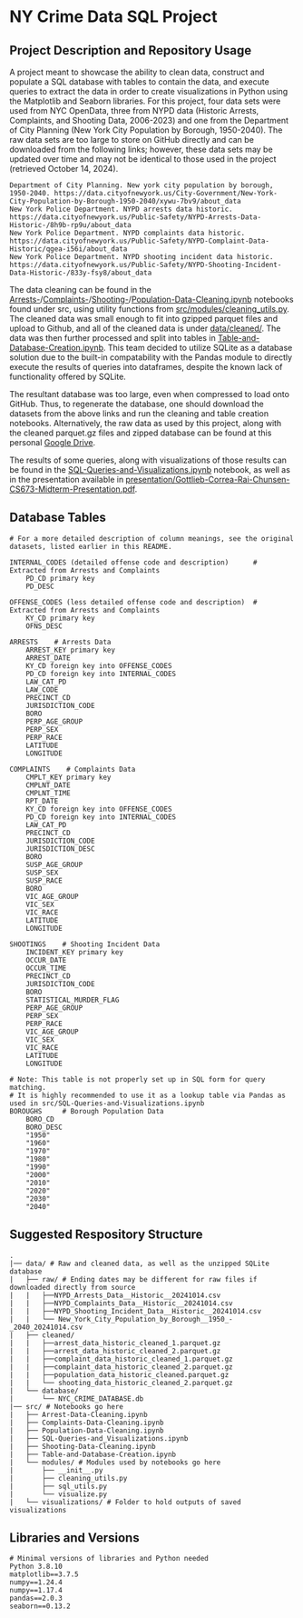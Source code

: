 # NY Crime Data SQL Project
## Project Description and Repository Usage
A project meant to showcase the ability to clean data, construct and populate a SQL database with tables to contain the data, and execute queries to extract the data in order to create visualizations in Python using the Matplotlib and Seaborn libraries. For this project, four data sets were used from NYC OpenData, three from NYPD data (Historic Arrests, Complaints, and Shooting Data, 2006-2023) and one from the Department of City Planning (New York City Population by Borough, 1950-2040). The raw data sets are too large to store on GitHub directly and can be downloaded from the following links; however, these data sets may be updated over time and may not be identical to those used in the project (retrieved October 14, 2024).

```
Department of City Planning. New york city population by borough, 1950-2040. https://data.cityofnewyork.us/City-Government/New-York-City-Population-by-Borough-1950-2040/xywu-7bv9/about_data
New York Police Department. NYPD arrests data historic. https://data.cityofnewyork.us/Public-Safety/NYPD-Arrests-Data-Historic-/8h9b-rp9u/about_data
New York Police Department. NYPD complaints data historic. https://data.cityofnewyork.us/Public-Safety/NYPD-Complaint-Data-Historic/qgea-i56i/about_data
New York Police Department. NYPD shooting incident data historic. https://data.cityofnewyork.us/Public-Safety/NYPD-Shooting-Incident-Data-Historic-/833y-fsy8/about_data
```

The data cleaning can be found in the [Arrests-](https://github.com/JoshuaGottlieb/Scalable-Databases-Midterm/blob/main/src/Arrest-Data-Cleaning.ipynb)/[Complaints-](https://github.com/JoshuaGottlieb/Scalable-Databases-Midterm/blob/main/src/Complaints-Data-Cleaning.ipynb)/[Shooting-](https://github.com/JoshuaGottlieb/Scalable-Databases-Midterm/blob/main/src/Shooting-Data-Cleaning.ipynb)/[Population-Data-Cleaning.ipynb](https://github.com/JoshuaGottlieb/Scalable-Databases-Midterm/blob/main/src/Population-Data-Cleaning.ipynb) notebooks found under src, using utility functions from [src/modules/cleaning_utils.py](https://github.com/JoshuaGottlieb/Scalable-Databases-Midterm/blob/main/src/modules/cleaning_utils.py). The cleaned data was small enough to fit into gzipped parquet files and upload to Github, and all of the cleaned data is under [data/cleaned/](https://github.com/JoshuaGottlieb/Scalable-Databases-Midterm/tree/main/data/cleaned). The data was then further processed and split into tables in [Table-and-Database-Creation.ipynb](https://github.com/JoshuaGottlieb/Scalable-Databases-Midterm/blob/main/src/Table-and-Database-Creation.ipynb). This team decided to utilize SQLite as a database solution due to the built-in compatability with the Pandas module to directly execute the results of queries into dataframes, despite the known lack of functionality offered by SQLite.

The resultant database was too large, even when compressed to load onto GitHub. Thus, to regenerate the database, one should download the datasets from the above links and run the cleaning and table creation notebooks. Alternatively, the raw data as used by this project, along with the cleaned parquet.gz files and zipped database can be found at this personal [Google Drive](https://drive.google.com/drive/folders/1dvpSTP7rCZfLwsFYCO6OoKacUBDg9MTV?usp=sharing).

The results of some queries, along with visualizations of those results can be found in the [SQL-Queries-and-Visualizations.ipynb](https://github.com/JoshuaGottlieb/Scalable-Databases-Midterm/blob/main/src/SQL-Queries-and-Visualizations.ipynb) notebook, as well as in the presentation available in [presentation/Gottlieb-Correa-Rai-Chunsen-CS673-Midterm-Presentation.pdf](https://github.com/JoshuaGottlieb/Scalable-Databases-Midterm/blob/main/presentation/Gottlieb-Correa-Rai-Chunsen-CS673-Midterm-Presentation.pdf).

## Database Tables
```
# For a more detailed description of column meanings, see the original datasets, listed earlier in this README.

INTERNAL_CODES (detailed offense code and description)      # Extracted from Arrests and Complaints
    PD_CD primary key
    PD_DESC

OFFENSE_CODES (less detailed offense code and description)  # Extracted from Arrests and Complaints
    KY_CD primary key
    OFNS_DESC

ARRESTS    # Arrests Data
    ARREST_KEY primary key
    ARREST_DATE
    KY_CD foreign key into OFFENSE_CODES
    PD_CD foreign key into INTERNAL_CODES
    LAW_CAT_PD
    LAW_CODE
    PRECINCT_CD
    JURISDICTION_CODE
    BORO
    PERP_AGE_GROUP
    PERP_SEX
    PERP_RACE
    LATITUDE
    LONGITUDE

COMPLAINTS    # Complaints Data
    CMPLT_KEY primary key
    CMPLNT_DATE
    CMPLNT_TIME
    RPT_DATE
    KY_CD foreign key into OFFENSE_CODES
    PD_CD foreign key into INTERNAL_CODES
    LAW_CAT_PD
    PRECINCT_CD
    JURISDICTION_CODE
    JURISDICTION_DESC
    BORO
    SUSP_AGE_GROUP
    SUSP_SEX
    SUSP_RACE
    BORO
    VIC_AGE_GROUP
    VIC_SEX
    VIC_RACE
    LATITUDE
    LONGITUDE

SHOOTINGS    # Shooting Incident Data
    INCIDENT_KEY primary key
    OCCUR_DATE
    OCCUR_TIME
    PRECINCT_CD
    JURISDICTION_CODE
    BORO
    STATISTICAL_MURDER_FLAG
    PERP_AGE_GROUP
    PERP_SEX
    PERP_RACE
    VIC_AGE_GROUP
    VIC_SEX
    VIC_RACE
    LATITUDE
    LONGITUDE

# Note: This table is not properly set up in SQL form for query matching.
# It is highly recommended to use it as a lookup table via Pandas as used in src/SQL-Queries-and-Visualizations.ipynb
BOROUGHS     # Borough Population Data
    BORO_CD
    BORO_DESC
    "1950"
    "1960"
    "1970"
    "1980"
    "1990"
    "2000"
    "2010"
    "2020"
    "2030"
    "2040"
```

## Suggested Respository Structure
```
.
|── data/ # Raw and cleaned data, as well as the unzipped SQLite database
|   ├── raw/ # Ending dates may be different for raw files if downloaded directly from source
|   |	├──NYPD_Arrests_Data__Historic__20241014.csv
|   |	├──NYPD_Complaints_Data__Historic__20241014.csv
|   |	├──NYPD_Shooting_Incident_Data__Historic__20241014.csv
|   |	└── New_York_City_Population_by_Borough__1950_-_2040_20241014.csv
|   ├── cleaned/
|   |	├──arrest_data_historic_cleaned_1.parquet.gz
|   |	├──arrest_data_historic_cleaned_2.parquet.gz
|   |	├──complaint_data_historic_cleaned_1.parquet.gz
|   |	├──complaint_data_historic_cleaned_2.parquet.gz
|   |	├──population_data_historic_cleaned.parquet.gz
|   |	└── shooting_data_historic_cleaned_2.parquet.gz
|   └── database/
|   	└── NYC_CRIME_DATABASE.db
|── src/ # Notebooks go here
|   ├── Arrest-Data-Cleaning.ipynb
|   ├── Complaints-Data-Cleaning.ipynb
|   ├── Population-Data-Cleaning.ipynb
|   ├── SQL-Queries-and_Visualizations.ipynb
|   ├── Shooting-Data-Cleaning.ipynb
|   ├── Table-and-Database-Creation.ipynb
|   └── modules/ # Modules used by notebooks go here
|   	├── __init__.py
|   	├── cleaning_utils.py
|   	├── sql_utils.py
|   	└── visualize.py
|   └── visualizations/ # Folder to hold outputs of saved visualizations
```


## Libraries and Versions
```
# Minimal versions of libraries and Python needed
Python 3.8.10
matplotlib==3.7.5
numpy==1.24.4
numpy==1.17.4
pandas==2.0.3
seaborn==0.13.2
```
